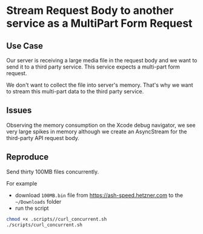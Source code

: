 # Stream Request Body to another service as a MultiPart Form Request 

## Use Case

Our server is receiving a large media file in the request body and we want to send it to a third party service. 
This service expects a multi-part form request. 

We don't want to collect the file into server's memory. That's why we want to stream this multi-part data to the third party service.

## Issues

Observing the memory consumption on the Xcode debug navigator, we see very large spikes in memory although we create an AsyncStream for the third-party API request body.

## Reproduce

Send thirty 100MB files concurrently.

For example 
- download `100MB.bin` file from https://ash-speed.hetzner.com to the `~/Downloads` folder
- run the script

```bash
chmod +x .scripts//curl_concurrent.sh
./scripts/curl_concurrent.sh
``` 
